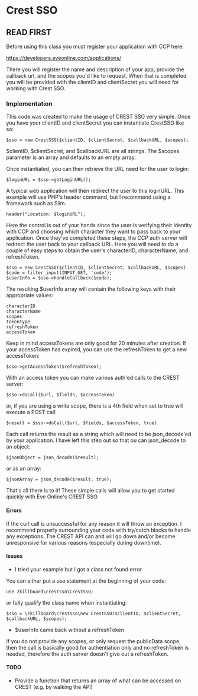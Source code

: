 # Crest SSO

## READ FIRST

Before using this class you must register your application with CCP here:

https://developers.eveonline.com/applications/

There you will register the name and description of your app, provide the callback url, and the scopes you'd like to request. When that is completed you will be provided with the clientID and clientSecret you will need for working with Crest SSO.

### Implementation

This code was created to make the usage of CREST SSO very simple. Once you have your clientID and clientSecret you can instantiate CrestSSO like so:

    $sso = new CrestSSO($clientID, $clientSecret, $callbackURL, $scopes);

$clientID, $clientSecret, and $callbackURL are all strings. The $scopes parameter is an array and defaults to an empty array.

Once instantiated, you can then retrieve the URL need for the user to login:

    $loginURL = $sso->getLoginURL();
    
A typical web application will then redirect the user to this loginURL. This example will use PHP's header command, but I recommend using a framework such as Slim.

    header("Location: $loginURL");

Here the control is out of your hands since the user is verifying their identity with CCP and choosing which character they want to pass back to your application. Once they've completed these steps, the CCP auth server will redirect the user back to your callback URL. Here you will need to do a couple of easy steps to obtain the user's characterID, characterName, and refreshToken.

    $sso = new CrestSSO($clientID, $clientSecret, $callbackURL, $scopes)
    $code = filter_input(INPUT_GET, 'code');
    $userInfo = $sso->handleCallback($code);

The resulting $userInfo array will contain the following keys with their appropriate values:

    characterID
    characterName
    scopes
    tokenType
    refreshToken
    accessToken

Keep in mind accessTokens are only good for 20 minutes after creation. If your accessToken has expired, you can use the refreshToken to get a new accessToken:

    $sso->getAccessToken($refreshToken);

With an access token you can make various auth'ed calls to the CREST server:

    $sso->doCall($url, $fields, $accessToken)

or, if you are using a write scope, there is a 4th field when set to true will execute a POST call:

    $result = $sso->doCall($url, $fields, $accessToken, true)

Each call returns the result as a string which will need to be json_decode'ed by your application. I have left this step out so that ou can json_decode to an object:

    $jsonObject = json_decode($result);

or as an array:

    $jsonArray = json_decode($result, true);
  
That's all there is to it! These simple calls will allow you to get started quickly with Eve Online's CREST SSO.

#### Errors

If the curl call is unsuccessful for any reason it will throw an exception. I recommend properly surrounding your code with try/catch blocks to handle any exceptions. The CREST API can and will go down and/or become unresponsive for various reasons (especially during downtime).

#### Issues

* I tried your example but I got a class not found error

You can either put a use statement at the beginning of your code:

    use zkillboard\crestsso\CrestSSO;

or fully qualify the class name when instantiating:

    $sso = \zkillboard\crestsso\new CrestSSO($clientID, $clientSecret, $callbackURL, $scopes);
    
* $userInfo came back without a refreshToken

If you do not provide any scopes, or only request the publicData scope, then the call is basically good for authentiation only and no refreshToken is needed, therefore the auth server doesn't give out a refreshToken.

#### TODO

* Provide a function that returns an array of what can be accessed on CREST (e.g. by walking the API)
